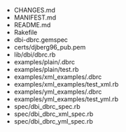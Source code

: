 * CHANGES.md
* MANIFEST.md
* README.md
* Rakefile
* dbi-dbrc.gemspec
* certs/djberg96_pub.pem
* lib/dbi/dbrc.rb
* examples/plain/.dbrc
* examples/plain/test.rb
* examples/xml_examples/.dbrc
* examples/xml_examples/test_xml.rb
* examples/yml_examples/.dbrc
* examples/yml_examples/test_yml.rb
* spec/dbi_dbrc_spec.rb
* spec/dbi_dbrc_xml_spec.rb
* spec/dbi_dbrc_yml_spec.rb
